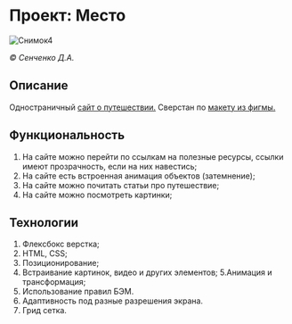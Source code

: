 # Проект: Место
![Снимок4](https://user-images.githubusercontent.com/114693652/204156834-166e32ef-2785-4b53-bbe4-09388d90ffd3.PNG)


*© Сенченко Д.А.*


## Описание
Одностраничный [сайт о путешествии.](https://dmitrysa1996.github.io/russian-travel/) Сверстан по [макету из фигмы.](https://www.figma.com/file/5S2WSbEFL6awjVWJ0NWL8Q/Sprint-3_-Russia-_-desktop-%2B-mobile?node-id=62863%3A634)

## Функциональность
1. На сайте можно перейти по ссылкам на полезные ресурсы, ссылки имеют прозрачность, если на них навестись;
2. На сайте есть встроенная анимация объектов (затемнение);
3. На сайте можно почитать статьи про путешествие;
4. На сайте можно посмотреть картинки;

## Технологии
1. Флексбокс верстка;
2. HTML, CSS;
3. Позиционирование;
4. Встраивание картинок, видео и других элементов;
5.Анимация и трансформация;
6. Использование правил БЭМ.
7. Адаптивность под разные разрешения экрана.
8. Грид сетка.
